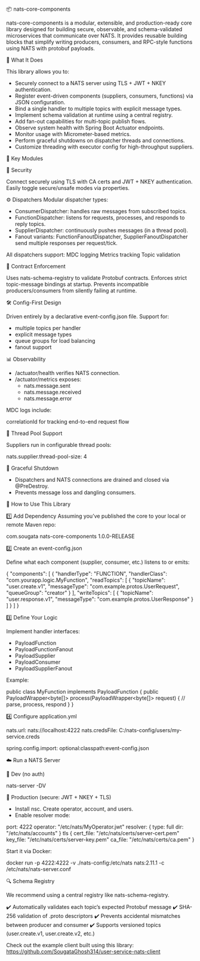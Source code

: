 📦 nats-core-components

nats-core-components is a modular, extensible, and production-ready core library designed for building secure, 
observable, and schema-validated microservices that communicate over NATS. It provides reusable building blocks 
that simplify writing producers, consumers, and RPC-style functions using NATS with protobuf payloads.

🚀 What It Does

This library allows you to:
* Securely connect to a NATS server using TLS + JWT + NKEY authentication. 
* Register event-driven components (suppliers, consumers, functions) via JSON configuration. 
* Bind a single handler to multiple topics with explicit message types. 
* Implement schema validation at runtime using a central registry. 
* Add fan-out capabilities for multi-topic publish flows. 
* Observe system health with Spring Boot Actuator endpoints. 
* Monitor usage with Micrometer-based metrics. 
* Perform graceful shutdowns on dispatcher threads and connections. 
* Customize threading with executor config for high-throughput suppliers.

🧱 Key Modules

🔐 Security

Connect securely using TLS with CA certs and JWT + NKEY authentication.
Easily toggle secure/unsafe modes via properties.

⚙️ Dispatchers
Modular dispatcher types:
* ConsumerDispatcher: handles raw messages from subscribed topics. 
* FunctionDispatcher: listens for requests, processes, and responds to reply topics. 
* SupplierDispatcher: continuously pushes messages (in a thread pool). 
* Fanout variants: FunctionFanoutDispatcher, SupplierFanoutDispatcher send multiple responses per request/tick.

All dispatchers support:
MDC logging
Metrics tracking
Topic validation

📜 Contract Enforcement

Uses nats-schema-registry to validate Protobuf contracts.
Enforces strict topic-message bindings at startup.
Prevents incompatible producers/consumers from silently failing at runtime.

🛠️ Config-First Design

Driven entirely by a declarative event-config.json file.
Support for:
* multiple topics per handler 
* explicit message types 
* queue groups for load balancing 
* fanout support

📊 Observability 

* /actuator/health verifies NATS connection. 
* /actuator/metrics exposes:
  * nats.message.sent 
  * nats.message.received 
  * nats.message.error

MDC logs include:

correlationId for tracking end-to-end request flow

🧵 Thread Pool Support

Suppliers run in configurable thread pools:

nats.supplier.thread-pool-size: 4

🚦 Graceful Shutdown

* Dispatchers and NATS connections are drained and closed via @PreDestroy. 
* Prevents message loss and dangling consumers.


🧪 How to Use This Library

1️⃣ Add Dependency
Assuming you’ve published the core to your local or remote Maven repo:

<dependency>
    <groupId>com.sougata</groupId>
    <artifactId>nats-core-components</artifactId>
    <version>1.0.0-RELEASE</version>
</dependency>

2️⃣ Create an event-config.json

Define what each component (supplier, consumer, etc.) listens to or emits:

{
"components": [
{
"handlerType": "FUNCTION",
"handlerClass": "com.yourapp.logic.MyFunction",
"readTopics": [
{
"topicName": "user.create.v1",
"messageType": "com.example.protos.UserRequest",
"queueGroup": "creator"
}
],
"writeTopics": [
{
"topicName": "user.response.v1",
"messageType": "com.example.protos.UserResponse"
}
]
}
]
}


3️⃣ Define Your Logic

Implement handler interfaces:
* PayloadFunction 
* PayloadFunctionFanout 
* PayloadSupplier 
* PayloadConsumer 
* PayloadSupplierFanout

Example:

public class MyFunction implements PayloadFunction {
public PayloadWrapper<byte[]> process(PayloadWrapper<byte[]> request) {
// parse, process, respond
}
}


4️⃣ Configure application.yml

nats.url: nats://localhost:4222
nats.credsFile: C:/nats-config/users/my-service.creds

spring.config.import: optional:classpath:event-config.json


☁️ Run a NATS Server

🧪 Dev (no auth)

nats-server -DV

🔐 Production (secure: JWT + NKEY + TLS)
* Install nsc.
Create operator, account, and users. 
* Enable resolver mode:

port: 4222
operator: "/etc/nats/MyOperator.jwt"
resolver: {
type: full
dir: "/etc/nats/accounts"
}
tls {
cert_file: "/etc/nats/certs/server-cert.pem"
key_file: "/etc/nats/certs/server-key.pem"
ca_file: "/etc/nats/certs/ca.pem"
}

Start it via Docker:

docker run -p 4222:4222 -v ./nats-config:/etc/nats nats:2.11.1 -c /etc/nats/nats-server.conf

🔍 Schema Registry

We recommend using a central registry like nats-schema-registry.

✔️ Automatically validates each topic’s expected Protobuf message
✔️ SHA-256 validation of .proto descriptors
✔️ Prevents accidental mismatches between producer and consumer
✔️ Supports versioned topics (user.create.v1, user.create.v2, etc.)

Check out the example client built using this library: https://github.com/SougataGhosh314/user-service-nats-client